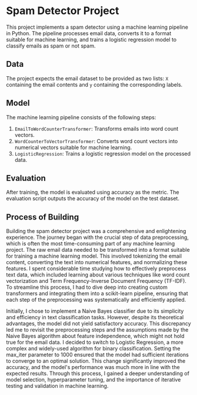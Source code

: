 # Spam Detector Project

This project implements a spam detector using a machine learning pipeline in Python. The pipeline processes email data, converts it to a format suitable for machine learning, and trains a logistic regression model to classify emails as spam or not spam.

## Data

The project expects the email dataset to be provided as two lists: `X` containing the email contents and `y` containing the corresponding labels.

## Model

The machine learning pipeline consists of the following steps:
1. `EmailToWordCounterTransformer`: Transforms emails into word count vectors.
2. `WordCounterToVectorTransformer`: Converts word count vectors into numerical vectors suitable for machine learning.
3. `LogisticRegression`: Trains a logistic regression model on the processed data.

## Evaluation

After training, the model is evaluated using accuracy as the metric. The evaluation script outputs the accuracy of the model on the test dataset.

## Process of Building

Building the spam detector project was a comprehensive and enlightening experience. The journey began with the crucial step of data preprocessing, which is often the most time-consuming part of any machine learning project. The raw email data needed to be transformed into a format suitable for training a machine learning model. This involved tokenizing the email content, converting the text into numerical features, and normalizing these features. I spent considerable time studying how to effectively preprocess text data, which included learning about various techniques like word count vectorization and Term Frequency-Inverse Document Frequency (TF-IDF). To streamline this process, I had to dive deep into creating custom transformers and integrating them into a scikit-learn pipeline, ensuring that each step of the preprocessing was systematically and efficiently applied.

Initially, I chose to implement a Naive Bayes classifier due to its simplicity and efficiency in text classification tasks. However, despite its theoretical advantages, the model did not yield satisfactory accuracy. This discrepancy led me to revisit the preprocessing steps and the assumptions made by the Naive Bayes algorithm about feature independence, which might not hold true for the email data. I decided to switch to Logistic Regression, a more complex and widely-used algorithm for binary classification. Setting the max_iter parameter to 1000 ensured that the model had sufficient iterations to converge to an optimal solution. This change significantly improved the accuracy, and the model's performance was much more in line with the expected results. Through this process, I gained a deeper understanding of model selection, hyperparameter tuning, and the importance of iterative testing and validation in machine learning.
